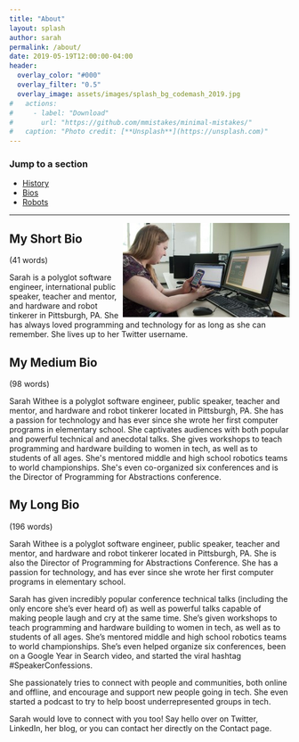 ```yaml
---
title: "About"
layout: splash
author: sarah
permalink: /about/
date: 2019-05-19T12:00:00-04:00
header:
  overlay_color: "#000"
  overlay_filter: "0.5"
  overlay_image: assets/images/splash_bg_codemash_2019.jpg
#   actions:
#     - label: "Download"
#       url: "https://github.com/mmistakes/minimal-mistakes/"
#   caption: "Photo credit: [**Unsplash**](https://unsplash.com)"
---
```


<nav class="container-grid center">
  <div class="background-gray container-padding-vert-sm container-padding-horiz grid-column-span-6-sm grid-column-start-2-md grid-column-span-4-md grid-column-start-3-lg grid-column-span-2-lg">
    <h3 class="text-headline-3">Jump to a section</h3>
    <ul class="list-unstyled list-inline">
      <li class="mr-1 mb-2">
        <a class="button button-small" href="#history">History</a>
      </li>
      <li class="mr-1 mb-2">
        <a class="button btn--primary" href="#bios">Bios</a>
      </li>
      <li>
        <a class="button button-small" href="#robots">Robots</a>
      </li>
    </ul>
  </div>
</nav>













<hr />

<img src="/assets/images/sarah-mobile-app-umkc.jpg" style="float: right;" alt="Sarah working on a mobile app" />

## My Short Bio
(41 words)

Sarah is a polyglot software engineer, international public speaker, teacher and mentor, and hardware and robot 
tinkerer in Pittsburgh, PA. She has always loved programming and technology for as long as she can remember. She lives 
up to her Twitter username.

## My Medium Bio 
(98 words)

Sarah Withee is a polyglot software engineer, public speaker, teacher and mentor, and hardware and robot tinkerer 
located in Pittsburgh, PA. She has a passion for technology and has ever since she wrote her first computer programs 
in elementary school. She captivates audiences with both popular and powerful technical and anecdotal talks. She gives 
workshops to teach programming and hardware building to women in tech, as well as to students of all ages. She's 
mentored middle and high school robotics teams to world championships. She's even co-organized six conferences and is 
the Director of Programming for Abstractions conference. 


## My Long Bio
(196 words)

Sarah Withee is a polyglot software engineer, public speaker, teacher and mentor, and hardware and robot tinkerer 
located in Pittsburgh, PA. She is also the Director of Programming for Abstractions Conference. She has a passion for 
technology, and has ever since she wrote her first computer programs in elementary school.

Sarah has given incredibly popular conference technical talks (including the only encore she’s ever heard of) as well 
as powerful talks capable of making people laugh and cry at the same time. She’s given workshops to teach programming 
and hardware building to women in tech, as well as to students of all ages. She’s mentored middle and high school 
robotics teams to world championships. She’s even helped organize six conferences, been on a Google Year in Search 
video, and started the viral hashtag #SpeakerConfessions.

She passionately tries to connect with people and communities, both online and offline, and encourage and support new 
people going in tech. She even started a podcast to try to help boost underrepresented groups in tech.

Sarah would love to connect with you too! Say hello over on Twitter, LinkedIn, her blog, or you can contact her 
directly on the Contact page.
